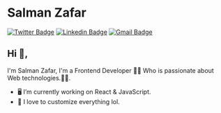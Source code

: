 # Salman Zafar  
[![Twitter Badge](https://img.shields.io/badge/-SalmanZafar-1ca0f1?style=flat-square&labelColor=1ca0f1&logo=twitter&logoColor=white&link=https://twitter.com/Salman18z)](https://twitter.com/Salman18z) [![Linkedin Badge](https://img.shields.io/badge/-SalmanZafar-blue?style=flat-square&logo=Linkedin&logoColor=white&link=https://www.linkedin.com/in/salmanz18/)](https://www.linkedin.com/in/salmanz18/) [![Gmail Badge](https://img.shields.io/badge/-SalmanZafar-c14438?style=flat-square&logo=Gmail&logoColor=white&link=mailto:salmanzafar1811@gmail.com)](mailto:salmanzafar1811@gmail.com)

## Hi 👋, 
I'm Salman Zafar, I'm a Frontend Developer 👨‍💻 Who is passionate about Web technologies.🏄‍♂️.

- 🖥 I’m currently working on React & JavaScript.
- 👻 I love to customize everything lol.
